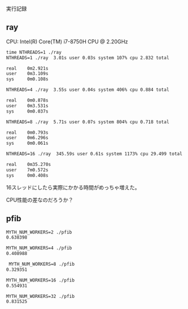 実行記録

## ray

CPU: Intel(R) Core(TM) i7-8750H CPU @ 2.20GHz

```markdown 
time NTHREADS=1 ./ray
NTHREADS=1 ./ray  3.01s user 0.03s system 107% cpu 2.832 total

real    0m2.921s
user    0m3.109s
sys     0m0.108s
```

``` markdown
NTHREADS=4 ./ray  3.55s user 0.04s system 406% cpu 0.884 total

real    0m0.878s
user    0m3.531s
sys     0m0.037s
```

``` markdown 
NTHREADS=8 ./ray  5.71s user 0.07s system 804% cpu 0.718 total

real    0m0.793s
user    0m6.296s
sys     0m0.061s
```

``` markdown
NTHREADS=16 ./ray  345.59s user 0.61s system 1173% cpu 29.499 total

real    0m35.270s
user    7m0.572s
sys     0m0.408s
```

16スレッドにしたら実際にかかる時間がめっちゃ増えた。

CPU性能の差なのだろうか？

## pfib

``` markdown
MYTH_NUM_WORKERS=2 ./pfib
0.638398
```

``` markdown
MYTH_NUM_WORKERS=4 ./pfib
0.408988
```

``` markdown
 MYTH_NUM_WORKERS=8 ./pfib
0.329351
```

``` markdown
MYTH_NUM_WORKERS=16 ./pfib                                                                                                                                            
0.554931
```

``` markdown
MYTH_NUM_WORKERS=32 ./pfib
0.831525
```
